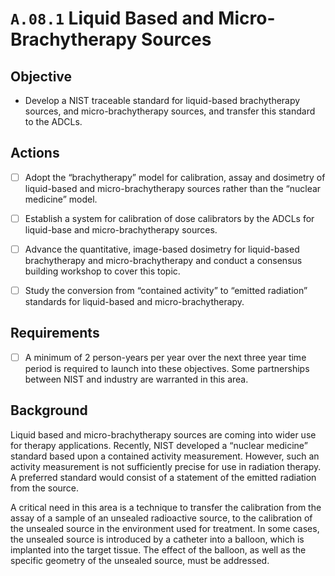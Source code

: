 # `A.08.1` Liquid Based and Micro-Brachytherapy Sources

## Objective

- Develop a NIST traceable standard for liquid-based brachytherapy sources, and
micro-brachytherapy sources, and transfer this standard to the ADCLs.

## Actions

- [ ] Adopt the “brachytherapy” model for calibration, assay and dosimetry of
liquid-based and micro-brachytherapy sources rather than the “nuclear medicine”
model.

- [ ] Establish a system for calibration of dose calibrators by the ADCLs for
liquid-base and micro-brachytherapy sources.

- [ ] Advance the quantitative, image-based dosimetry for liquid-based
brachytherapy and micro-brachytherapy and conduct a consensus building workshop
to cover this topic.

- [ ] Study the conversion from “contained activity” to “emitted radiation”
standards for liquid-based and micro-brachytherapy.

## Requirements

- [ ] A minimum of 2 person-years per year over the next three year time period
is required to launch into these objectives. Some partnerships between NIST and
industry are warranted in this area.

## Background

Liquid based and micro-brachytherapy sources are coming into wider use for
therapy applications. Recently, NIST developed a “nuclear medicine” standard
based upon a contained activity measurement. However, such an activity
measurement is not sufficiently precise for use in radiation therapy. A
preferred standard would consist of a statement of the emitted radiation from
the source.

A critical need in this area is a technique to transfer the calibration from the
assay of a sample of an unsealed radioactive source, to the calibration of the
unsealed source in the environment used for treatment. In some cases, the
unsealed source is introduced by a catheter into a balloon, which is implanted
into the target tissue. The effect of the balloon, as well as the specific
geometry of the unsealed source, must be addressed.